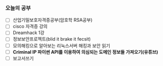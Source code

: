 ### 오늘의 공부

- [ ]  산업기밀보호자격증공부(암호학 RSA공부)
- [ ]  cisco 자격증 강의
- [ ]  Dreamhack 1강
- [ ]  정보보안프로젝트(blid it brake it fecsit)
- [ ]  모의해킹으로 알아보는 리눅스서버 해킹과 보안 읽기
- [ ]  **Criminal IP 파이썬 API를 이용하여 의심되는 도메인 정보들 가져오기(유튜브)**
- [ ]  보고서쓰기